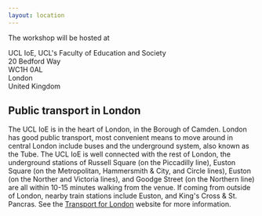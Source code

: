 ```yaml
---
layout: location
---
```


The workshop will be hosted at

UCL IoE, UCL's Faculty of Education and Society<br/>
20 Bedford Way<br/>
WC1H 0AL<br/>
London<br/>
United Kingdom

## Public transport in London

The UCL IoE is in the heart of London, in the Borough of Camden.  London has
good public transport, most convenient means to move around in central London
include buses and the underground system, also known as the Tube.  The UCL IoE
is well connected with the rest of London, the underground stations of Russell
Square (on the Piccadilly line), Euston Square (on the Metropolitan, Hammersmith
& City, and Circle lines), Euston (on the Norther and Victoria lines), and
Goodge Street (on the Northern line) are all within 10-15 minutes walking from
the venue.  If coming from outside of London, nearby train stations include
Euston, and King's Cross & St. Pancras.  See the [Transport for
London](https://tfl.gov.uk/) website for more information.
